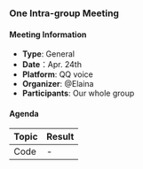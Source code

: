### One Intra-group Meeting

#### Meeting Information
- **Type**: General
- **Date**：Apr. 24th
- **Platform**: QQ voice
- **Organizer**: @Elaina
- **Participants**: Our whole group

#### Agenda
|Topic|Result|
|-|-|
|Code|-|
